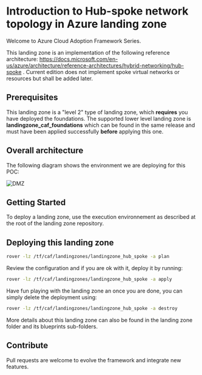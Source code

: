 # Introduction to Hub-spoke network topology in Azure landing zone

Welcome to Azure Cloud Adoption Framework Series.

This landing zone is an implementation of the following reference architecture: <https://docs.microsoft.com/en-us/azure/architecture/reference-architectures/hybrid-networking/hub-spoke>
. Current edition does not implement spoke virtual networks or resources but shall be added later.

## Prerequisites

This landing zone is a "level 2" type of landing zone, which **requires** you have deployed  the foundations. The supported lower level landing zone is **landingzone_caf_foundations** which can be found in the same release and must have been applied successfully **before** applying this one.

## Overall architecture

The following diagram shows the environment we are deploying for this POC:

![DMZ](../../_pictures/hub_spoke/hybrid-network-hub-spoke.png)

## Getting Started

To deploy a landing zone, use the execution environnement as described at the root of the landing zone repository.

## Deploying this landing zone

```bash
rover -lz /tf/caf/landingzones/landingzone_hub_spoke -a plan
```

Review the configuration and if you are ok with it, deploy it by running:

```bash
rover -lz /tf/caf/landingzones/landingzone_hub_spoke -a apply
```

Have fun playing with the landing zone an once you are done, you can simply delete the deployment using:

```bash
rover -lz /tf/caf/landingzones/landingzone_hub_spoke -a destroy
```

More details about this landing zone can also be found in the landing zone folder and its blueprints sub-folders.

## Contribute

Pull requests are welcome to evolve the framework and integrate new features.
